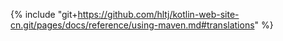 {% include "git+https://github.com/hltj/kotlin-web-site-cn.git/pages/docs/reference/using-maven.md#translations" %}
